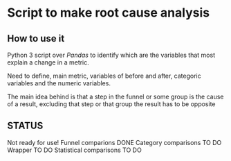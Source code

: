 # Script to make root cause analysis

## How to use it
Python 3 script over _Pandas_ to identify which are the variables that most explain a change in a metric.

Need to define, main metric, variables of before and after, categoric variables and the numeric variables.

The main idea behind is that a step in the funnel or some group is the cause of a result, excluding that step or that group the result has to be opposite

## STATUS
Not ready for use!
Funnel comparions DONE
Category comparisons TO DO
Wrapper TO DO
Statistical comparisons TO DO

